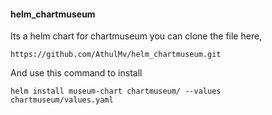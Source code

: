 #### helm_chartmuseum
Its a helm chart for chartmuseum
you can clone the file here,
```
https://github.com/AthulMv/helm_chartmuseum.git
```
And use this command to install

```
helm install museum-chart chartmuseum/ --values chartmuseum/values.yaml
```
